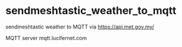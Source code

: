 # sendmeshtastic_weather_to_mqtt
sendmeshtastic weather to MQTT via https://api.met.gov.my/

MQTT server mqtt.lucifernet.com
